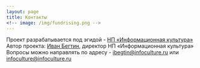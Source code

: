 ```yaml
---
layout: page
title: Контакты
<!-- image: /img/fundrising.png -->
---
```


Проект разрабатывается под эгидой - [НП «Информационная культура»](http://infoculture.ru)
Автор проекта: [Иван Бегтин](http://ivan.begtin.name), директор НП «Информационная культура» 
Вопросы можно направлять по адресу - [ibegtin@infoculture.ru](mailto:ibegtin@infoculture.ru) или [infoculture@infoculture.ru](mailto:infoculture@infoculture.ru)